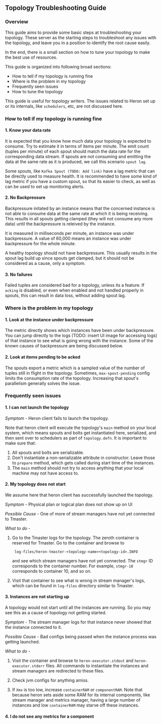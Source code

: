 ## Topology Troubleshooting Guide

### Overview

This guide aims to provide some basic steps at troubleshooting your topology.
These server as the starting steps to troubleshoot any issues with the topology,
and leave you in a position to identify the root cause easily.

In the end, there is a small section on how to tune your topology to make the
best use of resources.

This guide is organized into following broad sections:

* How to tell if my topology is running fine
* Where is the problem in my topology
* Frequently seen issues
* How to tune the topology

This guide is useful for topology writers. The issues related to Heron set up or
its internals, like `schedulers`, etc, are not discussed here.

### How to tell if my topology is running fine

#### 1. Know your data rate

It is expected that you know how much data your topology is expected to consume.
Try to estimate it in terms of items per minute. The emit count (tuples per
minute) of each spout should match the data rate for the corresponding data
stream. If spouts are not consuming and emitting the data at the same rate as it
is produced, we call this scenario `spout lag`.

Some spouts, like `Kafka Spout (TODO: Add link)` have a lag metric that can be
directly used to measure health. It is recommended to have some kind of lag
metric if you have a custom spout, so that its easier to check, as well as can
be used to set up monitoring alerts.

#### 2. No Backpressure

Backpressure initated by an instance means that the concerned instance is not
able to consume data at the same rate at which it is being receiving. This
results in all spouts getting clamped (they will not consume any more data)
until the backpressure is releived by the instance.

It is measured in milliseconds per minute, an instance was under backpressure.
A value of 60,000 means an instance was under backpressure for the whole minute.

A healthy topology should not have backpressure. This usually results in the
spout lag build up since spouts get clamped, but it should not be considered as
a cause, only a symptom.

#### 3. No failures

Failed tuples are considered bad for a topology, unless its a feature. If
`acking` is disabled, or even when enabled and not handled properly in spouts,
this can result in data loss, without adding spout lag.

### Where is the problem in my topology

#### 1. Look at the instance under backpressure

The metric directly shows which instances have been under backpressure. You can
jump directly to the logs (TODO: insert UI image for accessing logs) of that
instance to see what is going wrong with the instance. Some of the known causes
of backpressure are being discussed below.

#### 2. Look at items pending to be acked

The spouts export a metric which is a sampled value of the number of tuples
still in flight in the topology. Sometimes, `max-spout-pending` config limits
the consumption rate of the topology. Increasing that spout's parallelism
generally solves the issue.

### Frequently seen issues

#### 1. I can not launch the topology

*Symptom* - Heron client fails to launch the topology.

Note that heron client will execute the topology's `main` method on your local
system, which means spouts and bolts get instantiated here, serialized, and then
sent over to schedulers as part of `topology.defn`. It is important to make sure
that:

1. All spouts and bolts are serializable.
2. Don't instantiate a non-serializable attribute in constructor. Leave those to
   `prepare` method, which gets called during start time of the instances.
3. The `main` method should not try to access anything that your local machine
   may not have access to.

#### 2. My topology does not start

We assume here that heron client has successfully launched the topology.

*Symptom* - Physical plan or logical plan does not show up on UI

*Possible Cause* - One of more of stream managers have not yet connected to
Tmaster.

*What to do* -

1. Go to the Tmaster logs for the topology. The zeroth container is reserved for
   Tmaster. Go to the container and browse to

        log-files/heron-tmaster-<topology-name><topology-id>.INFO

    and see which stream managers have not yet connected. The `stmgr` ID
    corresponds to the container number. For example, `stmgr-10` corresponds to
    container 10, and so on.

2. Visit that container to
    see what is wrong in stream manager's logs, which can be found in `log-files`
    directory similar to Tmaster.

#### 3. Instances are not starting up

A topology would not start until all the instances are running. So you may see
this as a cause of topology not getting started.

*Symptom* - The stream manager logs for that instance never showed that the
instance connected to it.

*Possible Cause* - Bad configs being passed when the instance process was
getting launched.

*What to do* -

1. Visit the container and browse to `heron-executor.stdout` and
   `heron-executor.stderr` files. All commands to instantiate the instances and
   stream managers are redirected to these files.

2. Check jvm configs for anything amiss.

3. If `Xmx` is too low, increase `containerRAM` or `componentRAM`. Note that
   because heron sets aside some RAM for its internal components, like stream
   manager and metrics manager, having a large number of instances and low
   `containerRAM` may starve off these instances.

#### 4. I do not see any metrics for a component
